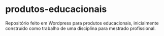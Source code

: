 # produtos-educacionais
Repositório feito em Wordpress para produtos educacionais, inicialmente construído como trabalho de uma disciplina para mestrado profissional.
